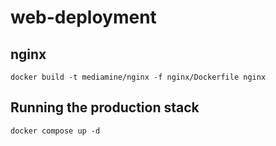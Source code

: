 # web-deployment

## nginx

```
docker build -t mediamine/nginx -f nginx/Dockerfile nginx
```


## Running the production stack

```
docker compose up -d
```